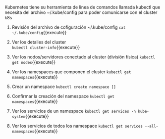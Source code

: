  Kubernetes tiene su herramienta de linea de comandos llamada kubectl que necesita del archivo ~/.kube/config para poder comunicarse con el cluster k8s  

1. Revisión del archivo de cofiguración ~/.kube/config
`cat ~/.kube/config`{{execute}}  

2. Ver los detalles del cluster  
`kubectl cluster-info`{{execute}}    

3. Ver los nodos/servidores conectado al cluster (división física)
`kubectl get nodes`{{execute}}  

4. Ver los namespaces que componen el cluster
`kubectl get namespaces`{{execute}}  

5. Crear un namespace 
`kubectl create namespace []`

6. Confirmar la creación del namespace
`kubectl get namespaces`{{execute}}  

7. Ver los servicios de un namespace
`kubectl get services -n kube-system`{{execute}}  

8. Ver los servicios de todos los namespace
`kubectl get services --all-namespaces`{{execute}}  